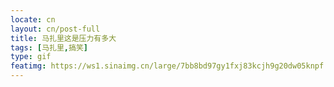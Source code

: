```yaml
---
locate: cn
layout: cn/post-full
title: 马扎里这是压力有多大
tags: [马扎里,搞笑]
type: gif
featimg: https://ws1.sinaimg.cn/large/7bb8bd97gy1fxj83kcjh9g20dw05knpf.gif
---
```

